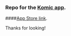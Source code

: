 ### Repo for the [Komic app](http://www.komicapp.com/).
####[App Store link](https://itunes.apple.com/app/id1132410914?mt=8).

Thanks for looking!
